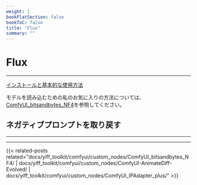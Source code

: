 ```yaml
---
weight: 1
bookFlatSection: false
bookToC: false
title: "Flux"
summary: ""
---
```


<!--markdownlint-disable MD025 MD033 -->

# Flux

---

[インストールと基本的な使用方法](https://comfyanonymous.github.io/ComfyUI_examples/flux/)

モデルを読み込むための私のお気に入りの方法については、[ComfyUI_bitsandbytes_NF4](/docs/yiff_toolkit/comfyui/custom_nodes/ComfyUI_bitsandbytes_NF4/)を参照してください。

## ネガティブプロンプトを取り戻す

---

---

{{< related-posts related="docs/yiff_toolkit/comfyui/custom_nodes/ComfyUI_bitsandbytes_NF4/ | docs/yiff_toolkit/comfyui/custom_nodes/ComfyUI-AnimateDiff-Evolved/ | docs/yiff_toolkit/comfyui/custom_nodes/ComfyUI_IPAdapter_plus/" >}}
